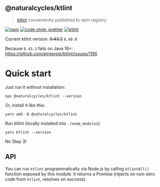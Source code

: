 ## @naturalcycles/ktlint

> [ktlint](https://github.com/pinterest/ktlint) conveniently published to npm registry

[![npm](https://img.shields.io/npm/v/@naturalcycles/ktlint/latest.svg)](https://www.npmjs.com/package/@naturalcycles/ktlint)
[![code style: prettier](https://img.shields.io/badge/code_style-prettier-ff69b4.svg?style=flat-square)](https://github.com/prettier/prettier)
[![ktlint](https://img.shields.io/badge/code%20style-%E2%9D%A4-FF4081.svg)](https://ktlint.github.io/)

Current ktlint version: ~~0.43.2~~ `0.40.0`

Because `0.43.2` fails on Java 16+: https://github.com/pinterest/ktlint/issues/1195

# Quick start

Just run it without installation:

```shell
npx @naturalcycles/ktlint --version
```

Or, install it like this:

```shell
yarn add -D @naturalcycles/ktlint
```

Run ktlint (locally installed into `./node_modules`):

```shell
yarn ktlint --version
```

No Step 3!

## API

You can run `ktlint` programmatically via Node.js by calling `ktlintAll()` function exposed by this
module. It returns a Promise (rejects on non-zero code from `ktlint`, resolves on success).
